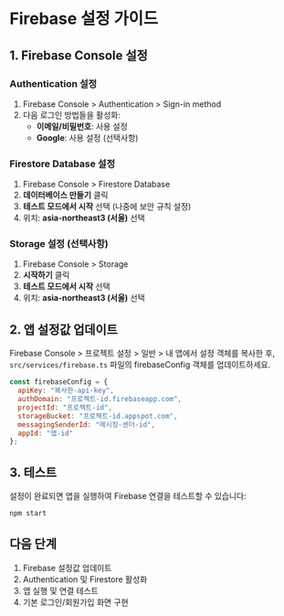 # Firebase 설정 가이드

## 1. Firebase Console 설정

### Authentication 설정
1. Firebase Console > Authentication > Sign-in method
2. 다음 로그인 방법들을 활성화:
   - **이메일/비밀번호**: 사용 설정
   - **Google**: 사용 설정 (선택사항)

### Firestore Database 설정
1. Firebase Console > Firestore Database
2. **데이터베이스 만들기** 클릭
3. **테스트 모드에서 시작** 선택 (나중에 보안 규칙 설정)
4. 위치: **asia-northeast3 (서울)** 선택

### Storage 설정 (선택사항)
1. Firebase Console > Storage
2. **시작하기** 클릭
3. **테스트 모드에서 시작** 선택
4. 위치: **asia-northeast3 (서울)** 선택

## 2. 앱 설정값 업데이트

Firebase Console > 프로젝트 설정 > 일반 > 내 앱에서 설정 객체를 복사한 후,
`src/services/firebase.ts` 파일의 firebaseConfig 객체를 업데이트하세요.

```javascript
const firebaseConfig = {
  apiKey: "복사한-api-key",
  authDomain: "프로젝트-id.firebaseapp.com",
  projectId: "프로젝트-id", 
  storageBucket: "프로젝트-id.appspot.com",
  messagingSenderId: "메시징-센더-id",
  appId: "앱-id"
};
```

## 3. 테스트

설정이 완료되면 앱을 실행하여 Firebase 연결을 테스트할 수 있습니다:

```bash
npm start
```

## 다음 단계

1. Firebase 설정값 업데이트
2. Authentication 및 Firestore 활성화  
3. 앱 실행 및 연결 테스트
4. 기본 로그인/회원가입 화면 구현



